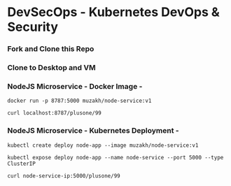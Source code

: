 
# DevSecOps - Kubernetes DevOps & Security

### Fork and Clone this Repo

### Clone to Desktop and VM

### NodeJS Microservice - Docker Image -

`docker run -p 8787:5000 muzakh/node-service:v1`

`curl localhost:8787/plusone/99`
 
### NodeJS Microservice - Kubernetes Deployment -
`kubectl create deploy node-app --image muzakh/node-service:v1`

`kubectl expose deploy node-app --name node-service --port 5000 --type ClusterIP`

`curl node-service-ip:5000/plusone/99`
